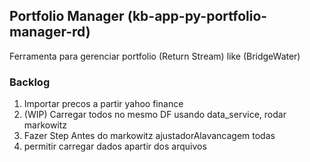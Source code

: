 ## Portfolio Manager (kb-app-py-portfolio-manager-rd)
Ferramenta para gerenciar portfolio (Return Stream) like (BridgeWater)

### Backlog
1. Importar precos a partir yahoo finance
2. (WIP) Carregar todos no mesmo DF usando data_service, rodar markowitz
3. Fazer Step Antes do markowitz ajustadorAlavancagem todas
4. permitir carregar dados apartir dos arquivos
